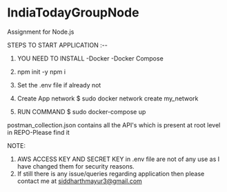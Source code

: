 # IndiaTodayGroupNode
Assignment for Node.js 


STEPS TO START APPLICATION :--
1. YOU NEED TO INSTALL 
 -Docker
 -Docker Compose 

2. npm init -y
   npm i 

3. Set the .env file if already not

4. Create App network 
  $ sudo docker network create my_network

5. RUN COMMAND
  $ sudo docker-compose up 

postman_collection.json contains all the API's which is present at root level in REPO-Please find it

NOTE:
1. AWS ACCESS KEY AND SECRET KEY in .env file are not of any use as I have changed them for security reasons. 
2. If still there is any issue/queries regarding application then please contact me at siddharthmayur3@gmail.com  
